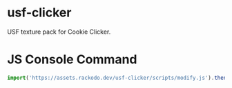 # usf-clicker
USF texture pack for Cookie Clicker.

# JS Console Command
```js
import('https://assets.rackodo.dev/usf-clicker/scripts/modify.js').then((module) => module.Modify(Game))
```
